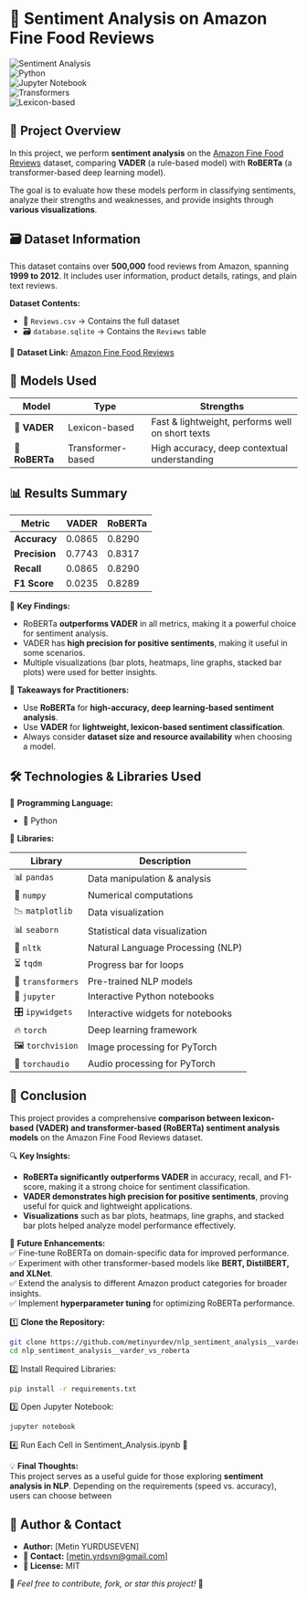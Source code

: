# 🥗 Sentiment Analysis on Amazon Fine Food Reviews  

![Sentiment Analysis](https://img.shields.io/badge/Sentiment%20Analysis-NLP-blueviolet?style=flat-square)  
![Python](https://img.shields.io/badge/Made%20With-Python-blue?style=flat-square&logo=python)  
![Jupyter Notebook](https://img.shields.io/badge/Platform-Jupyter%20Notebook-orange?style=flat-square&logo=jupyter)  
![Transformers](https://img.shields.io/badge/Model-RoBERTa-green?style=flat-square)  
![Lexicon-based](https://img.shields.io/badge/Model-VADER-yellow?style=flat-square)  

## 📌 Project Overview  

In this project, we perform **sentiment analysis** on the [Amazon Fine Food Reviews](https://www.kaggle.com/datasets/snap/amazon-fine-food-reviews) dataset, comparing **VADER** (a rule-based model) with **RoBERTa** (a transformer-based deep learning model).  

The goal is to evaluate how these models perform in classifying sentiments, analyze their strengths and weaknesses, and provide insights through **various visualizations**.  

## 🗃 Dataset Information  

This dataset contains over **500,000** food reviews from Amazon, spanning **1999 to 2012**. It includes user information, product details, ratings, and plain text reviews.  

**Dataset Contents:**  
- 📄 `Reviews.csv` → Contains the full dataset  
- 🗃 `database.sqlite` → Contains the `Reviews` table  

🔗 **Dataset Link:** [Amazon Fine Food Reviews](https://www.kaggle.com/datasets/snap/amazon-fine-food-reviews)  

## 🔬 Models Used  

| Model  | Type | Strengths |
|--------|------|-----------|
| 📝 **VADER** | Lexicon-based | Fast & lightweight, performs well on short texts |
| 🤖 **RoBERTa** | Transformer-based | High accuracy, deep contextual understanding |

## 📊 Results Summary  

| Metric      | VADER  | RoBERTa  |
|------------|--------|----------|
| **Accuracy**   | 0.0865 | 0.8290   |
| **Precision**  | 0.7743 | 0.8317   |
| **Recall**     | 0.0865 | 0.8290   |
| **F1 Score**   | 0.0235 | 0.8289   |

🎯 **Key Findings:**  
- RoBERTa **outperforms VADER** in all metrics, making it a powerful choice for sentiment analysis.  
- VADER has **high precision for positive sentiments**, making it useful in some scenarios.  
- Multiple visualizations (bar plots, heatmaps, line graphs, stacked bar plots) were used for better insights.  

📌 **Takeaways for Practitioners:**  
- Use **RoBERTa** for **high-accuracy, deep learning-based sentiment analysis**.  
- Use **VADER** for **lightweight, lexicon-based sentiment classification**.  
- Always consider **dataset size and resource availability** when choosing a model.  

## 🛠 Technologies & Libraries Used  

📌 **Programming Language:**  
- 🐍 Python  

📌 **Libraries:**  

| Library | Description |
|---------|------------|
| 📊 `pandas` | Data manipulation & analysis |
| 🔢 `numpy` | Numerical computations |
| 📉 `matplotlib` | Data visualization |
| 📊 `seaborn` | Statistical data visualization |
| 📖 `nltk` | Natural Language Processing (NLP) |
| ⏳ `tqdm` | Progress bar for loops |
| 🤗 `transformers` | Pre-trained NLP models |
| 📔 `jupyter` | Interactive Python notebooks |
| 🎛 `ipywidgets` | Interactive widgets for notebooks |
| 🔥 `torch` | Deep learning framework |
| 🖼 `torchvision` | Image processing for PyTorch |
| 🎵 `torchaudio` | Audio processing for PyTorch |

## 🎯 Conclusion  

This project provides a comprehensive **comparison between lexicon-based (VADER) and transformer-based (RoBERTa) sentiment analysis models** on the Amazon Fine Food Reviews dataset.  

🔍 **Key Insights:**  
- **RoBERTa significantly outperforms VADER** in accuracy, recall, and F1-score, making it a strong choice for sentiment classification.  
- **VADER demonstrates high precision for positive sentiments**, proving useful for quick and lightweight applications.  
- **Visualizations** such as bar plots, heatmaps, line graphs, and stacked bar plots helped analyze model performance effectively.  

🚀 **Future Enhancements:**  
✅ Fine-tune RoBERTa on domain-specific data for improved performance.  
✅ Experiment with other transformer-based models like **BERT, DistilBERT, and XLNet**.  
✅ Extend the analysis to different Amazon product categories for broader insights.  
✅ Implement **hyperparameter tuning** for optimizing RoBERTa performance.  

1️⃣ **Clone the Repository:**  
```bash
git clone https://github.com/metinyurdev/nlp_sentiment_analysis__varder_vs_roberta
cd nlp_sentiment_analysis__varder_vs_roberta
```

2️⃣ Install Required Libraries:
```bash
pip install -r requirements.txt
```

3️⃣ Open Jupyter Notebook:
```bash
jupyter notebook
```

4️⃣ Run Each Cell in Sentiment_Analysis.ipynb 📒


💡 **Final Thoughts:**  
This project serves as a useful guide for those exploring **sentiment analysis in NLP**. Depending on the requirements (speed vs. accuracy), users can choose between

## 📌 Author & Contact  

- **Author:** [Metin YURDUSEVEN]  
- **📧 Contact:** [metin.yrdsvn@gmail.com]  
- **📝 License:** MIT  

🚀 *Feel free to contribute, fork, or star this project!* 🌟  

